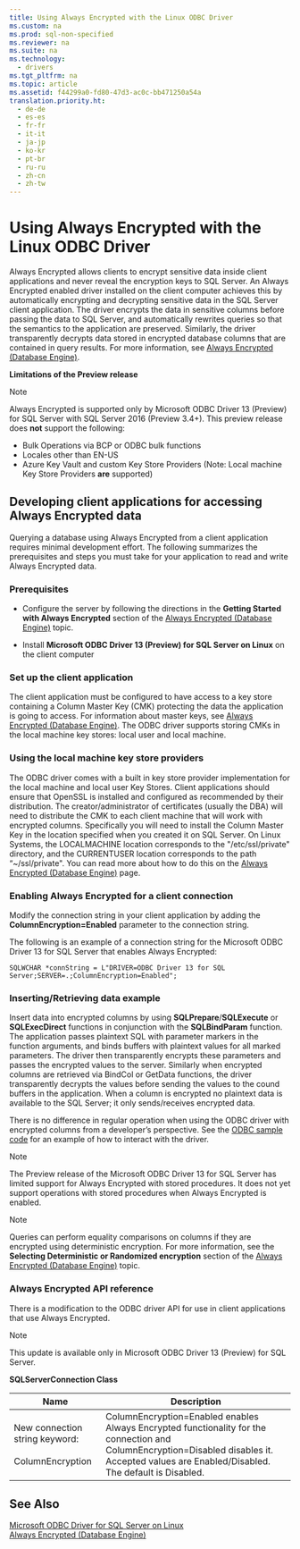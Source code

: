 ```yaml
---
title: Using Always Encrypted with the Linux ODBC Driver
ms.custom: na
ms.prod: sql-non-specified
ms.reviewer: na
ms.suite: na
ms.technology: 
  - drivers
ms.tgt_pltfrm: na
ms.topic: article
ms.assetid: f44299a0-fd80-47d3-ac0c-bb471250a54a
translation.priority.ht: 
  - de-de
  - es-es
  - fr-fr
  - it-it
  - ja-jp
  - ko-kr
  - pt-br
  - ru-ru
  - zh-cn
  - zh-tw
---
```

# Using Always Encrypted with the Linux ODBC Driver
Always Encrypted allows clients to encrypt sensitive data inside client applications and never reveal the encryption keys to SQL Server. An Always Encrypted enabled driver installed on the client computer achieves this by automatically encrypting and decrypting sensitive data in the SQL Server client application. The driver encrypts the data in sensitive columns before passing the data to SQL Server, and automatically rewrites queries so that the semantics to the application are preserved. Similarly, the driver transparently decrypts data stored in encrypted database columns that are contained in query results. For more information, see [Always Encrypted \(Database Engine\)](https://msdn.microsoft.com/en-us/library/mt163865.aspx).  
  
**Limitations of the Preview release**  
  
> [!NOTE]  
> Always Encrypted is supported only by Microsoft ODBC Driver 13 \(Preview\) for SQL Server with SQL Server 2016 \(Preview 3.4\+\). This preview release does **not** support the following:  
>   
> -   Bulk Operations via BCP or ODBC bulk functions  
> -   Locales other than EN\-US  
> -   Azure Key Vault and custom Key Store Providers \(Note: Local machine Key Store Providers **are** supported\)  
  
## Developing client applications for accessing Always Encrypted data  
Querying a database using Always Encrypted from a client application requires minimal development effort. The following summarizes the prerequisites and steps you must take for your application to read and write Always Encrypted data.  
  
### Prerequisites  
  
-   Configure the server by following the directions in the **Getting Started with Always Encrypted** section of the [Always Encrypted \(Database Engine\)](https://msdn.microsoft.com/en-us/library/mt163865.aspx) topic.  
  
-   Install **Microsoft ODBC Driver 13 \(Preview\) for SQL Server on Linux** on the client computer  
  
### Set up the client application  
The client application must be configured to have access to a key store containing a Column Master Key \(CMK\) protecting the data the application is going to access. For information about master keys, see [Always Encrypted \(Database Engine\)](https://msdn.microsoft.com/en-us/library/mt163865.aspx). The ODBC driver supports storing CMKs in the local machine key stores: local user and local machine.  
  
### Using the local machine key store providers  
The ODBC driver comes with a built in key store provider implementation for the local machine and local user Key Stores. Client applications should ensure that OpenSSL is installed and configured as recommended by their distribution. The creator\/administrator of certificates \(usually the DBA\) will need to distribute the CMK to each client machine that will work with encrypted columns. Specifically you will need to install the Column Master Key in the location specified when you created it on SQL Server.  On Linux Systems, the LOCALMACHINE location corresponds to the "\/etc\/ssl\/private" directory, and the CURRENTUSER location corresponds to the path “~\/ssl\/private".   You can read more about how to do this on the [Always Encrypted \(Database Engine\)](https://msdn.microsoft.com/en-us/library/mt163865.aspx) page.  
  
### Enabling Always Encrypted for a client connection  
Modify the connection string in your client application by adding the **ColumnEncryption\=Enabled** parameter to the connection string.  
  
The following is an example of a connection string for the Microsoft ODBC Driver 13 for SQL Server that enables Always Encrypted:  
  
```  
SQLWCHAR *connString = L"DRIVER=ODBC Driver 13 for SQL Server;SERVER=.;ColumnEncryption=Enabled";   
```  
  
### Inserting\/Retrieving data example  
Insert data into encrypted columns by using **SQLPrepare**\/**SQLExecute** or **SQLExecDirect** functions in conjunction with the **SQLBindParam** function. The application passes plaintext SQL with parameter markers in the function arguments, and binds buffers with plaintext values for all marked parameters. The driver then transparently encrypts these parameters and passes the encrypted values to the server. Similarly when encrypted columns are retrieved via BindCol or GetData functions, the driver transparently decrypts the values before sending the values to the cound buffers in the application. When a column is encrypted no plaintext data is available to the SQL Server; it only sends\/receives encrypted data.  
  
There is no difference in regular operation when using the ODBC driver with encrypted columns from a developer’s perspective. See the [ODBC sample code](https://code.msdn.microsoft.com/windowsapps/ODBC-sample-191624ae/sourcecode?fileId=51137&pathId=1980325953) for an example of how to interact with the driver.  
  
> [!NOTE]  
> The Preview release of the Microsoft ODBC Driver 13 for SQL Server has limited support for Always Encrypted with stored procedures. It does not yet support operations with stored procedures when Always Encrypted is enabled.  
  
> [!NOTE]  
> Queries can perform equality comparisons on columns if they are encrypted using deterministic encryption. For more information, see the **Selecting Deterministic or Randomized encryption** section of the [Always Encrypted \(Database Engine\)](https://msdn.microsoft.com/en-us/library/mt163865.aspx) topic.  
  
### Always Encrypted API reference  
There is a modification to the ODBC driver API for use in client applications that use Always Encrypted.  
  
> [!NOTE]  
> This update is available only in Microsoft ODBC Driver 13 \(Preview\) for SQL Server.  
  
**SQLServerConnection Class**  
  
|Name|Description|  
|--------|---------------|  
|New connection string keyword:<br /><br />ColumnEncryption|ColumnEncryption\=Enabled enables Always Encrypted functionality for the connection and ColumnEncryption\=Disabled disables it. Accepted values are Enabled\/Disabled. The default is Disabled.|  
  
## See Also  
[Microsoft ODBC Driver for SQL Server on Linux](../content/Microsoft-ODBC-Driver-for-SQL-Server-on-Linux.md)  
[Always Encrypted \(Database Engine\)](https://msdn.microsoft.com/en-us/library/mt163865.aspx)  
  
